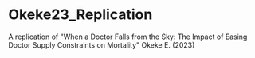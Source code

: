 # Okeke23_Replication
A replication of "When a Doctor Falls from the Sky: The Impact of Easing Doctor Supply Constraints on Mortality" Okeke E. (2023)

